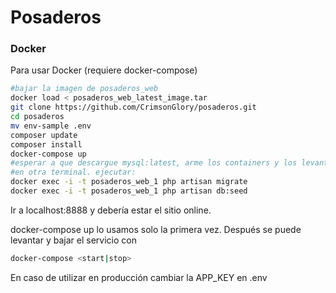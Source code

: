 # Posaderos

### Docker
Para usar Docker (requiere docker-compose)
```sh
#bajar la imagen de posaderos_web 
docker load < posaderos_web_latest_image.tar 
git clone https://github.com/CrimsonGlory/posaderos.git
cd posaderos
mv env-sample .env
composer update
composer install
docker-compose up
#esperar a que descargue mysql:latest, arme los containers y los levante.
#en otra terminal. ejecutar:
docker exec -i -t posaderos_web_1 php artisan migrate
docker exec -i -t posaderos_web_1 php artisan db:seed
```
Ir a localhost:8888 y debería estar el sitio online.

docker-compose up lo usamos solo la primera vez. Después se puede levantar y bajar el servicio con 
```sh
docker-compose <start|stop>
```
En caso de utilizar en producción cambiar la APP_KEY en .env
